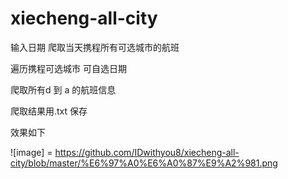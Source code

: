 # xiecheng-all-city
输入日期 爬取当天携程所有可选城市的航班

遍历携程可选城市 可自选日期

爬取所有d 到 a 的航班信息

爬取结果用.txt 保存 

效果如下

![image] = https://github.com/IDwithyou8/xiecheng-all-city/blob/master/%E6%97%A0%E6%A0%87%E9%A2%981.png
